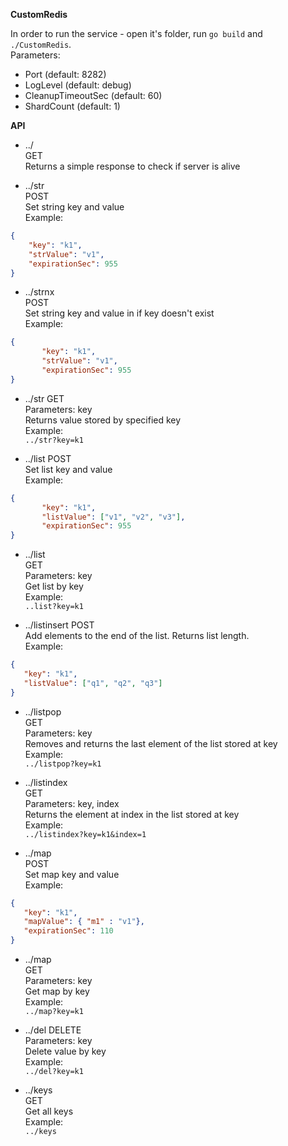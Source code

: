 **CustomRedis**

In order to run the service - open it's folder, run `go build` and `./CustomRedis`.  
Parameters:  
- Port (default: 8282)
- LogLevel (default: debug)
- CleanupTimeoutSec (default: 60)
- ShardCount (default: 1)

**API**

- ../  
GET    
Returns a simple response to check if server is alive  

-  ../str  
POST  
Set string key and value  
Example:  
```json
{
	"key": "k1",
	"strValue": "v1",
	"expirationSec": 955
}
```

-  ../strnx  
POST  
Set string key and value in if key doesn't exist  
Example:  
```json
{
	   "key": "k1",
	   "strValue": "v1",
	   "expirationSec": 955
}
```

- ../str
GET   
Parameters: key   
Returns value stored by specified key  
Example:   
`../str?key=k1`

- ../list
POST  
Set list key and value  
Example:  
```json
{
	   "key": "k1",
	   "listValue": ["v1", "v2", "v3"],
	   "expirationSec": 955
}
```

- ../list  
GET  
Parameters: key  
Get list by key  
Example:  
`..list?key=k1`

- ../listinsert
POST  
Add elements to the end of the list. Returns list length.  
Example:  
```json
{
   "key": "k1",
   "listValue": ["q1", "q2", "q3"]
}
```

- ../listpop  
GET  
Parameters: key  
Removes and returns the last element of the list stored at key  
Example:  
`../listpop?key=k1`


- ../listindex  
GET  
Parameters: key, index  
Returns the element at index in the list stored at key  
Example:  
`../listindex?key=k1&index=1`

- ../map  
POST  
Set map key and value  
Example:  
```json
{
   "key": "k1",
   "mapValue": { "m1" : "v1"},
   "expirationSec": 110
}
```

- ../map  
GET    
Parameters: key    
Get map by key  
Example:  
`../map?key=k1  `  

- ../del
DELETE  
Parameters: key  
Delete value by key  
Example:  
`../del?key=k1`  

- ../keys  
GET   
Get all keys  
Example:  
`../keys  `  




